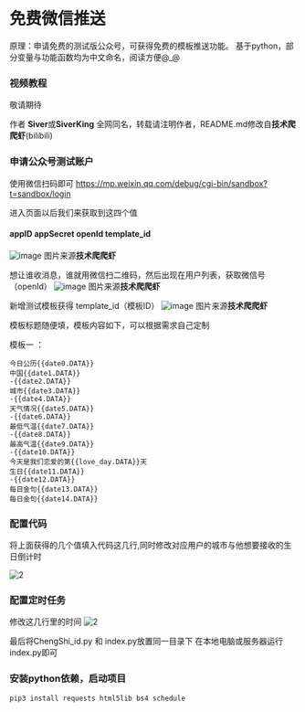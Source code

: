 # 免费微信推送
原理：申请免费的测试版公众号，可获得免费的模板推送功能。
基于python，部分变量与功能函数均为中文命名，阅读方便@_@
### 视频教程

敬请期待

作者 **Siver**或**SiverKing** 全网同名，转载请注明作者，README.md修改自**技术爬爬虾**(bilibili)

### 申请公众号测试账户

使用微信扫码即可
https://mp.weixin.qq.com/debug/cgi-bin/sandbox?t=sandbox/login

进入页面以后我们来获取到这四个值 
#### appID  appSecret openId template_id
![image](https://github.com/tech-shrimp/FreeWechatPush/assets/154193368/bdb27abd-39cb-4e77-9b89-299afabc7330)
图片来源**技术爬爬虾**

想让谁收消息，谁就用微信扫二维码，然后出现在用户列表，获取微信号（openId）
 ![image](https://github.com/tech-shrimp/FreeWechatPush/assets/154193368/1327c6f5-5c92-4310-a10b-6f2956c1dd75)
图片来源**技术爬爬虾**

新增测试模板获得  template_id（模板ID）
 ![image](https://github.com/tech-shrimp/FreeWechatPush/assets/154193368/ec689f4d-6c0b-44c4-915a-6fd7ada17028)
图片来源**技术爬爬虾**

模板标题随便填，模板内容如下，可以根据需求自己定制

模板一 ：
```copy
今日公历{{date0.DATA}}
中国{{date1.DATA}}
-{{date2.DATA}}
城市{{date3.DATA}}
-{{date4.DATA}}
天气情况{{date5.DATA}}
-{{date6.DATA}}
最低气温{{date7.DATA}}
-{{date8.DATA}}
最高气温{{date9.DATA}}
-{{date10.DATA}}
今天是我们恋爱的第{{love_day.DATA}}天
生日{{date11.DATA}}
-{{date12.DATA}}
每日金句{{date13.DATA}}
每日金句{{date14.DATA}}
```


### 配置代码

将上面获得的几个值填入代码这几行,同时修改对应用户的城市与他想要接收的生日倒计时

![2](https://github.com/SiverKing/FreeWechatPush_Siver/assets/112841633/300532d1-2224-4c96-ab7e-3b535c97c078)

### 配置定时任务

修改这几行里的时间
![2](https://github.com/SiverKing/FreeWechatPush_Siver/assets/112841633/356aba83-8383-4266-955f-0bdae56d9cb6)

最后将ChengShi_id.py 和 index.py放置同一目录下 在本地电脑或服务器运行index.py即可
### 安装python依赖，启动项目
```copy
pip3 install requests html5lib bs4 schedule
```
